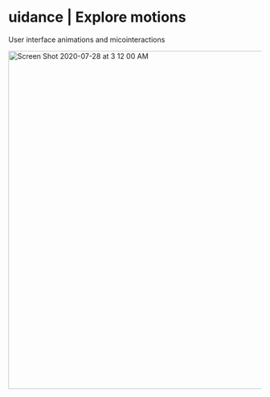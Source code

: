 # uidance | Explore motions
User interface animations and micointeractions

<img width="672" alt="Screen Shot 2020-07-28 at 3 12 00 AM" src="https://user-images.githubusercontent.com/45495180/88668060-244bf280-d0b0-11ea-860d-b41aff6763c8.png">
